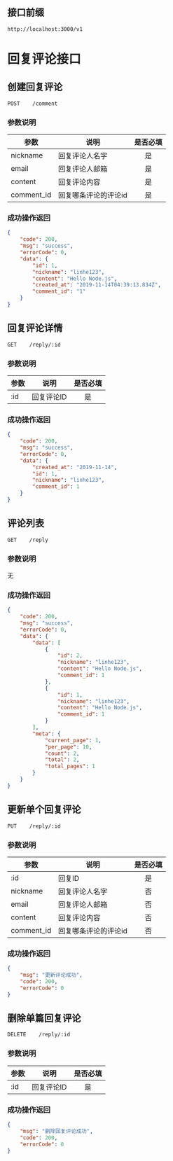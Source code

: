 ## 接口前缀
```shell
http://localhost:3000/v1
```

# 回复评论接口

## 创建回复评论
```
POST    /comment
```

### 参数说明
参数 | 说明 | 是否必填
---|---|:---:
nickname | 回复评论人名字 | 是
email    | 回复评论人邮箱 | 是
content | 回复评论内容 | 是
comment_id | 回复哪条评论的评论id | 是

### 成功操作返回
```json
{
    "code": 200,
    "msg": "success",
    "errorCode": 0,
    "data": {
        "id": 1,
        "nickname": "linhe123",
        "content": "Hello Node.js",
        "created_at": "2019-11-14T04:39:13.834Z",
        "comment_id": "1"
    }
}
```

## 回复评论详情
```
GET    /reply/:id
```

### 参数说明
参数 | 说明 | 是否必填
---|---|:---:
:id | 回复评论ID | 是


### 成功操作返回
```json
{
    "code": 200,
    "msg": "success",
    "errorCode": 0,
    "data": {
        "created_at": "2019-11-14",
        "id": 1,
        "nickname": "linhe123",
        "comment_id": 1
    }
}
```

## 评论列表
```
GET    /reply
```

### 参数说明
无

### 成功操作返回
```json
{
    "code": 200,
    "msg": "success",
    "errorCode": 0,
    "data": {
        "data": [
            {
                "id": 2,
                "nickname": "linhe123",
                "content": "Hello Node.js",
                "comment_id": 1
            },
            {
                "id": 1,
                "nickname": "linhe123",
                "content": "Hello Node.js",
                "comment_id": 1
            }
        ],
        "meta": {
            "current_page": 1,
            "per_page": 10,
            "count": 2,
            "total": 2,
            "total_pages": 1
        }
    }
}
```

## 更新单个回复评论
```
PUT    /reply/:id
```

### 参数说明
参数 | 说明 | 是否必填
---|---|:---:
:id | 回复ID | 是
nickname | 回复评论人名字 | 否
email    | 回复评论人邮箱 | 否
content | 回复评论内容 | 否
comment_id | 回复哪条评论的评论id | 否

### 成功操作返回

```json
{
    "msg": "更新评论成功",
    "code": 200,
    "errorCode": 0
}
```

## 删除单篇回复评论
```
DELETE    /reply/:id
```

### 参数说明
参数 | 说明 | 是否必填
---|---|:---:
:id | 回复评论ID | 是

### 成功操作返回

```json
{
    "msg": "删除回复评论成功",
    "code": 200,
    "errorCode": 0
}
```
